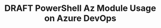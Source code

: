 ---
layout: post
title: DRAFT PowerShell Az Module Usage on Azure DevOps
subtitle:
bigimg: 
  - "/img/draft.jpg": "https://unsplash.com/photos/wE37SqLAO9M"
image: "/img/draft.jpg"
share-img: "/img/draft.jpg"
tags: [draft]
comments: true
time: 4
---